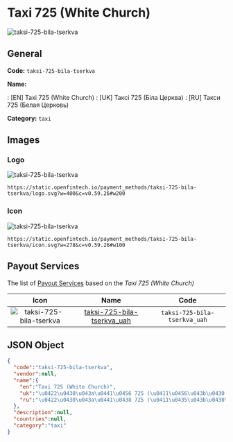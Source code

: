
# Taxi 725 (White Church) 
![taksi-725-bila-tserkva](https://static.openfintech.io/payment_methods/taksi-725-bila-tserkva/logo.svg?w=400&c=v0.59.26#w200)  

## General 
**Code:** `taksi-725-bila-tserkva` 
 
**Name:** 
 
:	[EN] Taxi 725 (White Church) 
:	[UK] Таксі 725 (Біла Церква) 
:	[RU] Такси 725 (Белая Церковь) 
 
**Category:** `taxi` 
 

## Images 

### Logo 
![taksi-725-bila-tserkva](https://static.openfintech.io/payment_methods/taksi-725-bila-tserkva/logo.svg?w=400&c=v0.59.26#w200)  

```
https://static.openfintech.io/payment_methods/taksi-725-bila-tserkva/logo.svg?w=400&c=v0.59.26#w200
```  

### Icon 
![taksi-725-bila-tserkva](https://static.openfintech.io/payment_methods/taksi-725-bila-tserkva/icon.svg?w=278&c=v0.59.26#w100)  

```
https://static.openfintech.io/payment_methods/taksi-725-bila-tserkva/icon.svg?w=278&c=v0.59.26#w100
```  

## Payout Services 
 
The list of [Payout Services](/payout-services/) based on the _Taxi 725 (White Church)_ 

|Icon|Name|Code| 
|:---:|:---:|:---:| 
|![taksi-725-bila-tserkva](https://static.openfintech.io/payout_methods/taksi-725-bila-tserkva/icon.svg?w=278&c=v0.59.26#w40) |[taksi-725-bila-tserkva_uah](/payout-services/taksi-725-bila-tserkva_uah/)|`taksi-725-bila-tserkva_uah`| 
 

## JSON Object 

```json
{
  "code":"taksi-725-bila-tserkva",
  "vendor":null,
  "name":{
    "en":"Taxi 725 (White Church)",
    "uk":"\u0422\u0430\u043a\u0441\u0456 725 (\u0411\u0456\u043b\u0430 \u0426\u0435\u0440\u043a\u0432\u0430)",
    "ru":"\u0422\u0430\u043a\u0441\u0438 725 (\u0411\u0435\u043b\u0430\u044f \u0426\u0435\u0440\u043a\u043e\u0432\u044c)"
  },
  "description":null,
  "countries":null,
  "category":"taxi"
}
```  
